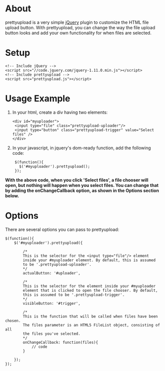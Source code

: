 About
============

prettyupload is a very simple [jQuery](https://jquery.com/) plugin to customize the HTML file upload button. With prettyupload, you can change the way the file upload button looks and add your own functionality for when files are selected.

Setup
============
```
<!-- Include jQuery -->
<script src="//code.jquery.com/jquery-1.11.0.min.js"></script>
<!-- Include prettyupload -->
<script src="prettyupload.js"></script>
```

Usage Example
=============

1. In your html, create a div having two elements:

   ```
   <div id="myuploader">
    <input type="file" class="prettyupload-uploader"/>
    <input type="button" class="prettyupload-trigger" value="Select files" />
   </div>
   ```

2. In your javascript, in jquery's dom-ready function, add the following code:

   ```
    $(function(){
      $('#myuploader').prettyupload();
    });
   ```

**With the above code, when you click 'Select files', a file chooser will open, but nothing will happen when you
select files. You can change that by adding the onChangeCallback option, as shown in the Options section below.**

Options
========

There are several options you can pass to prettyupload:

```
$(function(){
	$('#myuploader').prettyupload({
	
		/* 
		This is the selector for the <input type="file"/> element 
		inside your #myuploader element. By default, this is assumed 
		to be '.prettyupload-uploader'. 
		*/
		actualButton: '#uploader',
		
		/* 
		This is the selector for the element inside your #myuploader 
		element that is clicked to open the file chooser. By default,
		this is assumed to be '.prettyupload-trigger'.
		*/
		visibleButton: '#trigger',
		
		/*
		This is the function that will be called when files have been chosen. 
		The files parameter is an HTML5 FileList object, consisting of all 
		the files you've selected.
		*/
		onChangeCallback: function(files){
			// code
		} 
		
	});
});
```

